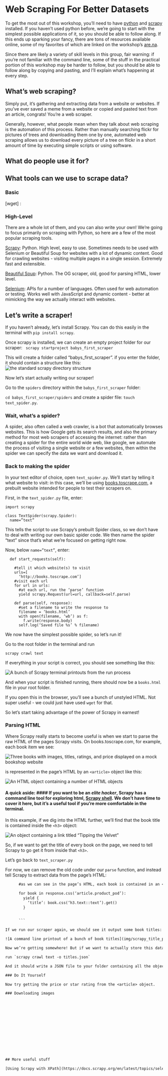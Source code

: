 # Web Scraping For Better Datasets

To get the most out of this workshop, you’ll need to have [python](https://www.python.org/downloads/) and [scrapy](https://scrapy.org/) installed. If you haven’t used python before, we’re going to start with the simplest possible applications of it, so you should be able to follow along. If this ends up sparking your fancy, there are tons of resources available online, some of my favorites of which are linked on the workshop’s [are.na](https://www.are.na/brent-bailey/web-scraping-4-social-good).

Since there are likely a variety of skill levels in this group, fair warning: if you’re not familiar with the command line, some of the stuff in the practical portion of this workshop may be harder to follow, but you should be able to follow along by copying and pasting, and I’ll explain what’s happening at every step.

## What’s web scraping?

Simply put, it’s gathering and extracting data from a website or websites. If you’ve ever saved a meme from a website or copied and pasted text from an article, congrats! You’re a web scraper.

Generally, however, what people mean when they talk about web scraping is the automation of this process. Rather than manually searching flickr for pictures of trees and downloading them one by one, automated web scraping allows us to download every picture of a tree on flickr in a short amount of time by executing simple scripts or using software.

## What do people use it for?

## What tools can we use to scrape data?

### Basic

[wget] :

### High-Level

There are a whole lot of them, and you can also write your own! We’re going to focus primarily on scraping with Python, so here are a few of the most popular scraping tools.

[Scrapy](https://scrapy.org/): Python. High level, easy to use. Sometimes needs to be used with Selenium or Beautiful Soup for websites with a lot of dynamic content.
Good for crawling websites - visiting multiple pages in a single session. Extremely fast and extensible.

[Beautiful Soup](https://www.crummy.com/software/BeautifulSoup/): Python. The OG scraper, old, good for parsing HTML, lower level.

[Selenium](https://github.com/SeleniumHQ/selenium): APIs for a number of languages. Often used for web automation or testing. Works well with JavaScript and dynamic content - better at mimicking the way we actually interact with websites.

## Let’s write a scraper!

If you haven’t already, let’s install Scrapy. You can do this easily in the terminal with ```pip install scrapy```.

Once scrapy is installed, we can create an empty project folder for our scraper:
``` scrapy startproject babys_first_scraper```

This will create a folder called “babys_first_scraper”. if you enter the folder, it should contain a structure like this:
![the standard scrapy directory structure](img/file_structure.png)

Now let’s start actually writing our scraper!

Go to the `spiders` directory within the `babys_first_scraper` folder:

```cd babys_first_scraper/spiders``` and create a spider file: ```touch text_spider.py```.

### Wait, what’s a spider?

A spider, also often called a web crawler, is a bot that automatically browses websites. This is how Google gets its search results, and also the primary method for most web scrapers of accessing the internet: rather than creating a spider for the entire world wide web, like google, we automate the process of visiting a single website or a few websites, then within the spider we can specify the data we want and download it.

### Back to making the spider

In your text editor of choice, open `text_spider.py`. We’ll start by telling it what website to visit: in this case, we’ll be using [books.toscrape.com](books.toscrape.com), a prebuilt website intended for people to test their scrapers on.

First, in the `text_spider.py` file, enter:

```
import scrapy

class TextSpider(scrapy.Spider):
  name=”text”
```

This tells the script to use Scrapy’s prebuilt Spider class, so we don’t have to deal with writing our own basic spider code. We then name the spider “text” since that’s what we’re focused on getting right now.

Now, below `name=”text”`, enter:

```
  def start_requests(self):

    #tell it which website(s) to visit
    urls=[
      ‘http://books.toscrape.com’]
    #visit each url
    for url in urls:
      #at each url, run the ‘parse’ function
      yield scrapy.Request(url=url, callback=self.parse)

    def parse(self, response):
      #set a filename to write the response to
      filename = ‘books.html’
      with open(filename, ‘wb’) as f:
        f.write(response.body)
      self.log(‘Saved file %s’ % filename)
```

We now have the simplest possible spider, so let’s run it!

Go to the root folder in the terminal and run

`scrapy crawl text`

If everything in your script is correct, you should see something like this:

![A bunch of Scrapy terminal printouts from the run process](img/successful_scrape.png)

And when your script is finished running, there should now be a `books.html` file in your root folder.

If you open this in the browser, you’ll see a bunch of unstyled HTML. Not super useful - we could just have used  `wget` for that.

So let’s start taking advantage of the power of Scrapy in earnest!

### Parsing HTML

Where Scrapy really starts to become useful is when we start to parse the raw HTML of the pages Scrapy visits. On books.toscrape.com, for example, each book item we see:

![Three books with images, titles, ratings, and price displayed on a mock bookshop website](img/books.png)

is represented in the page’s HTML by an `<article>` object like this:

![An HTML <article> object containing a number of HTML objects](img/article_html.png)

#### A quick aside: #### If you want to be an *elite hacker*, Scrapy has a command line tool for exploring html, [Scrapy shell](https://docs.scrapy.org/en/latest/topics/shell.html#topics-shell). We don’t have time to cover it here, but it’s a useful tool if you’re more comfortable in the terminal.

In this example, if we dig into the HTML further, we’ll find that the book title is contained inside the `<h3>` object:

![An <h3> object containing a link titled “Tipping the Velvet”](img/book_title.png)

So, if we want to get the title of every book on the page, we need to tell Scrapy to go get it from inside that `<h3>`.

Let’s go back to `text_scraper.py`

For now, we can remove the old code under our `parse` function, and instead tell Scrapy to extract data from the page’s HTML:

```def parse(self, response):
      #as we can see in the page’s HTML, each book is contained in an <article> with the class ‘product_pod’, so we’ll tell Scrapy to start there

      for book in response.css(‘article.product_pod’):
        yield {
          ‘title’: book.css(‘h3.text::text’).get()
        }


      ```

If we run our scraper again, we should see it output some book titles:

![A command line printout of a bunch of book titles](img/scrapy_title_print.png)

Now we’re getting somewhere! But if we want to actually store this data, we’ll need to tell Scrapy to keep it. This is super simple for basic JSON objects:

run `scrapy crawl text -o titles.json`

And it should write a JSON file to your folder containing all the objects. JSON not useful for your project? [Scrapy’s feed exports](https://docs.scrapy.org/en/latest/topics/feed-exports.html#topics-feed-exports) include CSV and XML as well.

### Do It Yourself

Now try getting the price or star rating from the <article> object.

### Downloading images














## More useful stuff

[Using Scrapy with XPath](https://docs.scrapy.org/en/latest/topics/selectors.html#topics-selectors) : XPath is a more powerful way of scraping pages by searching for content that’s not just CSS.
